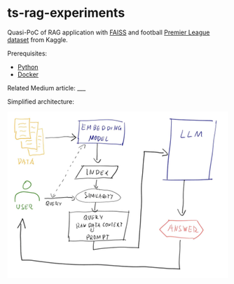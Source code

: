 # ts-rag-experiments

Quasi-PoC of RAG application with [FAISS](https://github.com/facebookresearch/faiss) and football [Premier League dataset](https://www.kaggle.com/datasets/pranavkarnani/english-premier-league-match-commentary) from Kaggle.

Prerequisites:

- [Python](https://www.python.org/)
- [Docker](https://www.docker.com/)

Related Medium article: ___

Simplified architecture:

![architecture-diagram](images/arch.png "Architecture")
